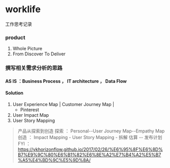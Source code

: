 # worklife
工作思考记录

### product
 1. Whole Picture 
 2. From Discover To Deliver 



### 撰写相关需求分析的思路
#### AS IS ：Business Process ， IT architecture ， Data Flow  
#### Solution 
 1. User Experience Map |  Customer Journey Map | 
    + Pinterest 
 2. User Impact Map 
 3. User Story Mapping 



> 产品从探索到创造 
> 探索 ： Personal--User Journey Map--Empathy Map
> 创造 ： Impact Mapping - User Story Mapping - 拆解 估算 -- 发布计划 
> FYI ： https://ykhorizonflow.github.io/2017/02/26/%E6%95%8F%E6%8D%B7%E9%9C%80%E6%B1%82%E6%8E%A2%E7%B4%A2%E5%B7%A5%E4%BD%9C%E5%9D%8A/
